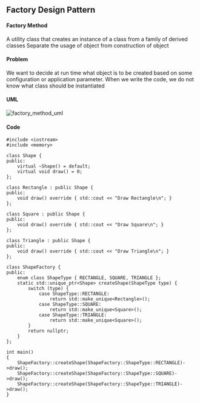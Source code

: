 ## Factory Design Pattern


#### Factory Method
A utility class that creates an instance of a class from a family of derived classes
Separate the usage of object from construction of object

#### Problem
We want to decide at run time what object is to be created based on some configuration or application parameter. When we write the code, we do not know what class should be instantiated


#### UML
![factory_method_uml](http://www.plantuml.com/plantuml/svg/BSux3i8m38VnlQSe5wXvR4mT41iIDq0cDKcangdiVq3SdWTCt_ZxHWSRMfaxPCpI7pcWshC_2LATkcwLDSnjaZu1Y--9Z1z3p4ZjsbmiL8KeXb0BUTQO8ZVZ-sQttj91F4SzCo2cJeKTOlG7wFRhfNoXOVaiZABJkoy0)


#### Code

```
#include <iostream>
#include <memory>

class Shape {
public:
    virtual ~Shape() = default;
    virtual void draw() = 0;
};

class Rectangle : public Shape {
public:
    void draw() override { std::cout << "Draw Rectangle\n"; }
};

class Square : public Shape {
public:
    void draw() override { std::cout << "Draw Square\n"; }
};

class Triangle : public Shape {
public:
    void draw() override { std::cout << "Draw Triangle\n"; }
};
    
class ShapeFactory {
public:
    enum class ShapeType { RECTANGLE, SQUARE, TRIANGLE };
    static std::unique_ptr<Shape> createShape(ShapeType type) {
        switch (type) {
            case ShapeType::RECTANGLE:
                return std::make_unique<Rectangle>();
            case ShapeType::SQUARE:
                return std::make_unique<Square>();
            case ShapeType::TRIANGLE:
                return std::make_unique<Square>();
        }
        return nullptr;
    }
};
    
int main()
{
    ShapeFactory::createShape(ShapeFactory::ShapeType::RECTANGLE)->draw();
    ShapeFactory::createShape(ShapeFactory::ShapeType::SQUARE)->draw();
    ShapeFactory::createShape(ShapeFactory::ShapeType::TRIANGLE)->draw();
}
```
